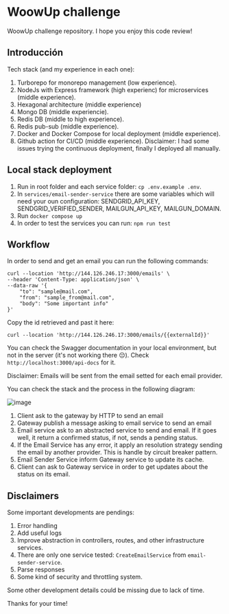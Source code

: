 # WoowUp challenge

WoowUp challenge repository. I hope you enjoy this code review!

## Introducción

Tech stack (and my experience in each one):

1. Turborepo for monorepo management (low experience).
2. NodeJs with Express framework (high experienc) for microservices (middle experience).
3. Hexagonal architecture (middle experience)
4. Mongo DB (middle experiencie).
5. Redis DB (middle to high experience).
6. Redis pub-sub (middle experience).
7. Docker and Docker Compose for local deployment (middle experience).
8. Github action for CI/CD (middle experience). Disclaimer: I had some issues trying the continuous deployment, finally I deployed all manually.

## Local stack deployment

1. Run in root folder and each service folder: `cp .env.example .env`.
2. In `services/email-sender-service` there are some variables which will need your oun configuration: SENDGRID_API_KEY, SENDGRID_VERIFIED_SENDER, MAILGUN_API_KEY, MAILGUN_DOMAIN.
3. Run `docker compose up`
4. In order to test the services you can run: `npm run test`

## Workflow

In order to send and get an email you can run the following commands:

```curl
curl --location 'http://144.126.246.17:3000/emails' \
--header 'Content-Type: application/json' \
--data-raw '{
    "to": "sample@mail.com",
    "from": "sample_from@mail.com",
    "body": "Some important info"
}'
```

Copy the id retrieved and past it here: 

```curl
curl --location 'http://144.126.246.17:3000/emails/{{externalId}}'
```

You can check the Swagger documentation in your local environment, but not in the server (it's not working there :pensive:). Check `http://localhost:3000/api-docs` for it.

Disclaimer: Emails will be sent from the email setted for each email provider.

You can check the stack and the process in the following diagram:

![image](https://github.com/sjardon/email-service/assets/71879650/50e923ea-1058-429b-9bd9-67fc8fdfea7f)


1. Client ask to the gateway by HTTP to send an email
2. Gateway publish a message asking to email service to send an email
3. Email service ask to an abstracted service to send and email. If it goes well, it return a confirmed status, if not, sends a pending status.
4. If the Email Service has any error, it apply an resolution strategy sending the email by another provider. This is handle by circuit breaker pattern.
5. Email Sender Service inform Gateway service to update its cache.
6. Client can ask to Gateway service in order to get updates about the status on its email.

## Disclaimers

Some important developments are pendings:

1. Error handling
2. Add useful logs
3. Improve abstraction in controllers, routes, and other infrastructure services.
4. There are only one service tested: `CreateEmailService` from `email-sender-service`.
5. Parse responses
6. Some kind of security and throttling system.

Some other development details could be missing due to lack of time.

Thanks for your time!
